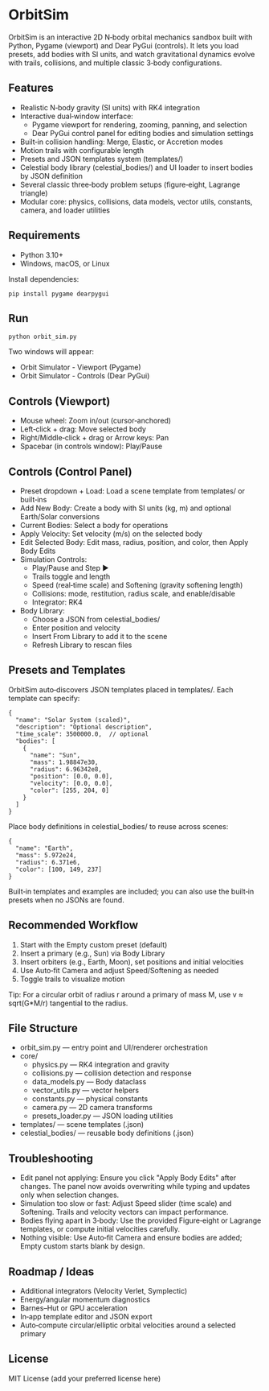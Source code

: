 # OrbitSim

OrbitSim is an interactive 2D N‑body orbital mechanics sandbox built with Python, Pygame (viewport) and Dear PyGui (controls). It lets you load presets, add bodies with SI units, and watch gravitational dynamics evolve with trails, collisions, and multiple classic 3‑body configurations.

## Features

- Realistic N‑body gravity (SI units) with RK4 integration
- Interactive dual‑window interface:
  - Pygame viewport for rendering, zooming, panning, and selection
  - Dear PyGui control panel for editing bodies and simulation settings
- Built‑in collision handling: Merge, Elastic, or Accretion modes
- Motion trails with configurable length
- Presets and JSON templates system (templates/)
- Celestial body library (celestial_bodies/) and UI loader to insert bodies by JSON definition
- Several classic three‑body problem setups (figure‑eight, Lagrange triangle)
- Modular core: physics, collisions, data models, vector utils, constants, camera, and loader utilities

## Requirements

- Python 3.10+
- Windows, macOS, or Linux

Install dependencies:

```
pip install pygame dearpygui
```

## Run

```
python orbit_sim.py
```

Two windows will appear:
- Orbit Simulator - Viewport (Pygame)
- Orbit Simulator - Controls (Dear PyGui)

## Controls (Viewport)

- Mouse wheel: Zoom in/out (cursor‑anchored)
- Left‑click + drag: Move selected body
- Right/Middle‑click + drag or Arrow keys: Pan
- Spacebar (in controls window): Play/Pause

## Controls (Control Panel)

- Preset dropdown + Load: Load a scene template from templates/ or built‑ins
- Add New Body: Create a body with SI units (kg, m) and optional Earth/Solar conversions
- Current Bodies: Select a body for operations
- Apply Velocity: Set velocity (m/s) on the selected body
- Edit Selected Body: Edit mass, radius, position, and color, then Apply Body Edits
- Simulation Controls:
  - Play/Pause and Step ▶
  - Trails toggle and length
  - Speed (real‑time scale) and Softening (gravity softening length)
  - Collisions: mode, restitution, radius scale, and enable/disable
  - Integrator: RK4
- Body Library:
  - Choose a JSON from celestial_bodies/
  - Enter position and velocity
  - Insert From Library to add it to the scene
  - Refresh Library to rescan files

## Presets and Templates

OrbitSim auto‑discovers JSON templates placed in templates/. Each template can specify:

```
{
  "name": "Solar System (scaled)",
  "description": "Optional description",
  "time_scale": 3500000.0,  // optional
  "bodies": [
    {
      "name": "Sun",
      "mass": 1.98847e30,
      "radius": 6.96342e8,
      "position": [0.0, 0.0],
      "velocity": [0.0, 0.0],
      "color": [255, 204, 0]
    }
  ]
}
```

Place body definitions in celestial_bodies/ to reuse across scenes:

```
{
  "name": "Earth",
  "mass": 5.972e24,
  "radius": 6.371e6,
  "color": [100, 149, 237]
}
```

Built‑in templates and examples are included; you can also use the built‑in presets when no JSONs are found.

## Recommended Workflow

1. Start with the Empty custom preset (default)
2. Insert a primary (e.g., Sun) via Body Library
3. Insert orbiters (e.g., Earth, Moon), set positions and initial velocities
4. Use Auto‑fit Camera and adjust Speed/Softening as needed
5. Toggle trails to visualize motion

Tip: For a circular orbit of radius r around a primary of mass M, use v ≈ sqrt(G*M/r) tangential to the radius.

## File Structure

- orbit_sim.py — entry point and UI/renderer orchestration
- core/
  - physics.py — RK4 integration and gravity
  - collisions.py — collision detection and response
  - data_models.py — Body dataclass
  - vector_utils.py — vector helpers
  - constants.py — physical constants
  - camera.py — 2D camera transforms
  - presets_loader.py — JSON loading utilities
- templates/ — scene templates (.json)
- celestial_bodies/ — reusable body definitions (.json)

## Troubleshooting

- Edit panel not applying: Ensure you click "Apply Body Edits" after changes. The panel now avoids overwriting while typing and updates only when selection changes.
- Simulation too slow or fast: Adjust Speed slider (time scale) and Softening. Trails and velocity vectors can impact performance.
- Bodies flying apart in 3‑body: Use the provided Figure‑eight or Lagrange templates, or compute initial velocities carefully.
- Nothing visible: Use Auto‑fit Camera and ensure bodies are added; Empty custom starts blank by design.

## Roadmap / Ideas

- Additional integrators (Velocity Verlet, Symplectic)
- Energy/angular momentum diagnostics
- Barnes–Hut or GPU acceleration
- In‑app template editor and JSON export
- Auto‑compute circular/elliptic orbital velocities around a selected primary

## License

MIT License (add your preferred license here)

